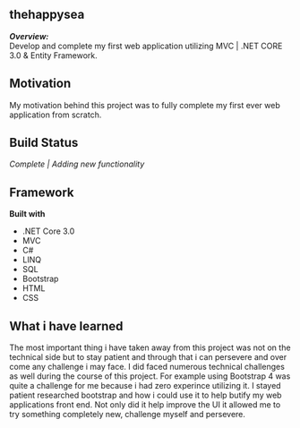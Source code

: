 ## thehappysea
***Overview:***  
Develop and complete my first web application utilizing MVC | .NET CORE 3.0 & Entity Framework.
## Motivation  
My motivation behind this project was to fully complete my first ever web application from scratch. 
## Build Status  
*Complete | Adding new functionality*
## Framework  
**Built with**  
- .NET Core 3.0
- MVC
- C#
- LINQ
- SQL
- Bootstrap
- HTML
- CSS
## What i have learned
The most important thing i have taken away from this project was not on the technical side but to stay patient and through that i can persevere and over come any challenge i may face. I did faced numerous technical challenges as well during the course of this project. For example using Bootstrap 4 was quite a challenge for me because i had zero experince utilizing it. I stayed patient researched bootstrap and how i could use it to help butify my web applications front end. Not only did it help improve the UI it allowed me to try something completely new, challenge myself and persevere. 
